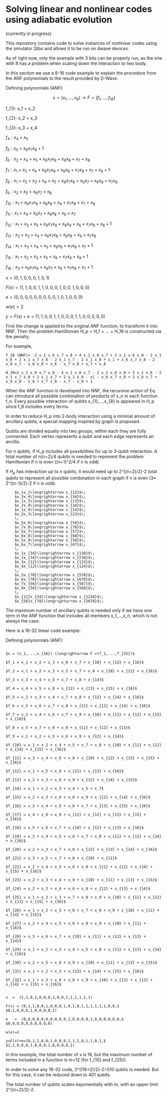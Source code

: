 # Solving linear and nonlinear codes using adiabatic evolution

(currently in progress)

This repository contains code to solve instances of nonlinear codes using the simulator Qibo and allows it to be run on dwave devices.

As of right now, only the example with 3 bits can be properly run, as the one with 8 has a problem when scaling down the interaction to two body.

In this section we use a 8-16 code example to explain the procedure from the ANF polynomials to the result provided by D-Wave.

Defining polynomials (ANF): 


```math
x = (x_1,...,x_8) \longrightarrow F =(f_1,...,f_{16})
```
f_{1}: x_1 + x_2

f_{2}: x_2 + x_3

f_{3}: x_3 + x_4

$`f_{4}: x_4 + x_5`$

$f_{5}: x_5 + x_{6} x_{7} x_{8} + 1$

$f_{6}: x_2 + x_4 + x_5 + x_{6} x_{7} x_{8} + x_{6} x_{8} + x_7 + x_8$

$f_{7}: x_1 + x_2 + x_4 + x_{6} x_{7} x_{8} + x_{6} x_{8} + x_{7} x_{8} + x_{7} + x_8 + 1$

$f_{8}: x_1 + x_2 + x_3 + x_4 + x_5 + x_{6} x_{7} x_{8} + x_{6} x_{7}+ x_{6} x_{8} + x_{7} x_{8}$

$f_{9}: x_2 + x_5 + x_6 x_7 + x_8$

$f_{10}: x_1 + x_6 x_7 x_8 + x_6 x_8 + x_6 + x_7 x_8 + x_7 + x_8$

$f_{11}: x_1 + x_4 + x_{6} x_{7} + x_{6} x_{8} + x_{6} + x_{7}$

$f_{12}: x_1 + x_3 + x_5 + x_{6} x_{7} x_{8} + x_{6} x_{8} + x_6 + x_{7} x_{8} + x_8 + 1$

$f_{13}: x_2 + x_3 + x_4 + x_{6} x_{7} x_{8} + x_{6} x_{8} + x_6 + x_{7} x_{8}$

$f_{14}: x_1 + x_3 + x_4 + x_5 + x_{6} x_{8} + x_{7} x_{8} + x_{7} + 1$

$f_{15}: x_1 + x_2 + x_3 + x_5 + x_6 + x_{7} x_{8} + x_8 + 1$

$f_{16}: x_3 + x_{6} x_{7} x_{8} + x_{6} x_{7} + x_6 + x_{7} x_{8} + x_7 + 1$

$x  =  (0,1,0,0,0,1,0,1)$

$F(x)=( 1, 1, 0, 0, 1, 1, 0, 0, 0, 1, 0, 0, 1, 0, 0, 0 )$

$e   =  (0,0,0,0,0,0,0,0,0,1,0,1,0,0,0)$

$w(e)=2$

$y=F(x)+e=(1,1,0,0,1,1,0,0,0,1,1,0,0,0,0,0)$



First the change is applied to the original ANF function, to transform it into NNF. Then the problem Hamiltonian H_p = H_1 + ... + H_16 is constructed via the penalty.

For example,

```
f_10 (NNF)= -2 x_1 x_6 x_7 x_8 + 4 x_1 x_6 x_7 + 2 x_1 x_6 x_8 - 2 x_1 x_6 + 2 x_1 x_7 x_8 - 2 x_1 x_7 - 2 x_1 x_8 + x_1 + x_6 x_7 x_8 - 2 x_6 x_7 - x_6 x_8 + x_6 - x_7 x_8 + x_7 + x_8
```

```
H_10=2 x_1 x_6 x_7 x_8 - 4 x_1 x_6 x_7 - 2 x_1 x_6 x_8 + 2 x_1 x_6 - 2 x_1 x_7 x_8 + 2 x_1 x_7 + 2 x_1 x_8 - x1 - x_6 x_7 x_8 + 2 x_6 x_7 + x_6 x_8 - x_6 + x_7 x_8 - x_7 - x_8 + 1
```

When the ANF function is developed into NNF, the recursive action of Eq can introduce all possible combination of products of x_n in each function f_n. Every possible interaction of qubits x_{1},...,x_{8} is appeared in H_p since f_8 includes every terms.

In order to reduce H_p into 2-body interaction using a minimal amount of ancillary qubits, a special mapping inspired by graph is proposed.

Qubits are divided equally into two groups, within each they are fully connected. Each vertex represents a qubit and each edge represents an ancilla.

For n qubits, if H_p includes all possibilities for up to 3-qubit interaction. A total number of n(n+2)/4 qubits is needed to represent the problem Hamiltonian if n is even ((n+1)^2/4 if n is odd).

If $H_p$ has interaction up to $n$ qubits, it would need up to 2^((n+2)/2)-2 total qubits to represent all possible combination in each graph if n is even (3* 2^((n-1)/2)-2 if n is odd).

```
    $x_1x_2\longrightarrow x_{12}$\;
    $x_3x_4\longrightarrow x_{34}$\;
    $x_1x_3\longrightarrow x_{13}$\;
    $x_2x_4\longrightarrow x_{24}$\;
    $x_1x_4\longrightarrow x_{14}$\;
    $x_2x_3\longrightarrow x_{23}$\;
    \;
    $x_5x_6\longrightarrow x_{56}$\;
    $x_7x_8\longrightarrow x_{78}$\;
    $x_5x_7\longrightarrow x_{57}$\;
    $x_6x_8\longrightarrow x_{68}$\;
    $x_5x_8\longrightarrow x_{58}$\;
    $x_6x_7\longrightarrow x_{67}$\;
    \;
    $x_1x_{34}\longrightarrow x_{134}$\;
    $x_2x_{34}\longrightarrow x_{234}$\;
    $x_3x_{12}\longrightarrow x_{123}$\;
    $x_4x_{12}\longrightarrow x_{124}$\;
    \;
    $x_5x_{78}\longrightarrow x_{578}$\;
    $x_6x_{78}\longrightarrow x_{678}$\;
    $x_7x_{56}\longrightarrow x_{567}$\;
    $x_8x_{56}\longrightarrow x_{568}$\;
    \;
    $x_{12}x_{34}\longrightarrow x_{1234}$\;
    $x_{56}x_{78}\longrightarrow x_{5678}$\;
```

The maximum number of ancillary qubits is needed only if we have one term in the ANF function that includes all members x_1,...,x_n, which is not always the case.

Here is a 16-32 linear code example:

Defining polynomials (ANF): 

```

$x = (x_1,...,x_{16}) \longrightarrow F =(f_1,...,f_{32})$

$f_1 = x_1 + x_2 + x_3 + x_6 + x_7 + x_{10} + x_{12} + x_{16}$

$f_2 = x_1 + x_2 + x_3 + x_5 + x_7 + x_8 + x_{10} + x_{11} + x_{16}$

$f_3 = x_3 + x_4 + x_5 + x_7 + x_8 + x_{14}$

$f_4 = x_4 + x_5 + x_8 + x_{11} + x_{13} + x_{15} + x_{16}$

$f_5 = x_2 + x_3 + x_4 + x_7 + x_8 + x_{12} + x_{14} + x_{16}$

$f_6 = x_5 + x_6 + x_7 + x_8 + x_{11} + x_{12} + x_{14} + x_{16}$

$f_7 = x_2 + x_4 + x_6 + x_7 + x_9 + x_{10} + x_{11} + x_{12} + x_{15} + x_{16}$

$f_8 = x_5 + x_7 + x_8 + x_9 + x_{11} + x_{12} + x_{15}$

$f_9 = x_1 + x_2 + x_5 + x_6 + x_9 + x_{12} + x_{14}$

$f_{10} = x_1 + x_2 + x_4 + x_5 + x_7 + x_8 + x_{10} + x_{11} + x_{12} + x_{14} + x_{15} + x_{16}$

$f_{11} = x_3 + x_4 + x_6 + x_8 + x_{10} + x_{12} + x_{13} + x_{15} + x_{16}$

$f_{12} = x_1 + x_5 + x_8 + x_{11} + x_{13} + x_{16}$

$f_{13} = x_2 + x_3 + x_6 + x_9 + x_{12} + x_{14} + x_{15}$

$f_{14} = x_1 + x_2 + x_3 + x_4 + x_5 + x_7$

$f_{15} = x_2 + x_3 + x_6 + x_8 + x_9 + x_{12} + x_{14} + x_{16}$

$f_{16} = x_2 + x_4 + x_5 + x_6 + x_7 + x_{13} + x_{15} + x_{16}$

$f_{17} = x_4 + x_8 + x_9 + x_{11} + x_{12} + x_{13} + x_{15} + x_{16}$

$f_{18} = x_5 + x_6 + x_7 + x_{10} + x_{12} + x_{13} + x_{16}$

$f_{19} = x_2 + x_4 + x_5 + x_6 + x_7 + x_8 + x_{11} + x_{12} + x_{14} + x_{16}$

$f_{20} = x_2 + x_3 + x_7 + x_8 + x_{12} + x_{13} + x_{14} + x_{16}$

$f_{21} = x_3 + x_5 + x_7 + x_8 + x_{10} + x_{11}$

$f_{22} = x_2 + x_4 + x_5 + x_6 + x_8 + x_{11} + x_{12} + x_{14} + x_{15} + x_{16}$

$f_{23} = x_2 + x_3 + x_4 + x_9 + x_{10} + x_{11} + x_{13} + x_{15}$

$f_{24} = x_2 + x_3 + x_4 + x_6 + x_8 + x_{12} + x_{13} + x_{14}$

$f_{25} = x_1 + x_2 + x_3 + x_7 + x_8 + x_9 + x_{10} + x_{11} + x_{12} + x_{13} + x_{15} + x_{16}$

$f_{26} = x_1 + x_2 + x_5 + x_6 + x_7 + x_8 + x_9 + x_{10} + x_{11} + x_{14} + x_{15}$

$f_{27} = x_2 + x_4 + x_5 + x_6 + x_8 + x_9 + x_{10} + x_{11} + x_{16}$

$f_{28} = x_5 + x_6 + x_7 + x_{10} + x_{11} + x_{12} + x_{13} + x_{14}$

$f_{29} = x_1 + x_2 + x_3 + x_4 + x_5 + x_8 + x_{11} + x_{13} + x_{14} + x_{16}$

$f_{30} = x_2 + x_5 + x_6 + x_9 + x_{10} + x_{11} + x_{13} + x_{15}$

$f_{31} = x_1 + x_2 + x_3 + x_{13} + x_{14} + x_{15} + x_{16}$

$f_{32} = x_1 + x_3 + x_6 + x_8 + x_9 + x_{10} + x_{12} + x_{13} + x_{14} + x_{15} + x_{16}$

```
```

x  =  (1,1,0,1,0,0,0,1,0,0,1,1,1,1,1,1)

F(x) = (0,1,1,0,0,1,0,0,0,1,0,1,0,1,1,1,1,1,1,0,0,$
$0,1,0,0,0,1,0,0,0,0,1)

e   =  (0,0,0,0,0,0,0,0,0,0,1,0,0,0,0,1,0,0,0,0,0,0,$
$0,0,0,0,0,0,0,0,0,0)

w(e)=2

y=F(x)+e=(0,1,1,0,0,1,0,0,0,1,1,1,0,1,1,0,1,$
$1,1,0,0,0,1,0,0,0,1,0,0,0,0,1)

```

In this example, the total number of x is 16, but the maximum number of terms included in a function is m=12 (for f_{10} and f_{25}).

In order to solve any 16-32 code, 2^((16+2)/2)-2=510 qubits is needed. But for this case, it can be reduced down to 401 qubits.

The total number of qubits scales exponentially with $m$, with an upper limit 2^((n+2)/2)-2.
